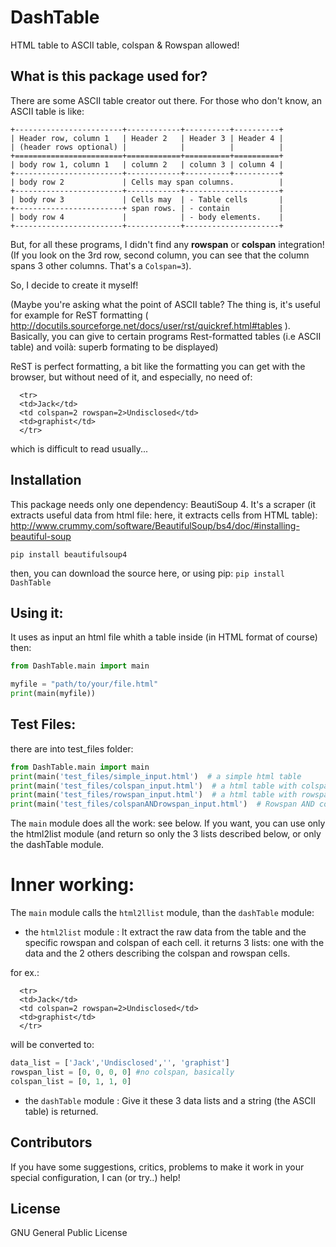 DashTable
=========
HTML table to ASCII table, colspan & Rowspan allowed!

## What is this package used for?

There are some ASCII table creator out there.
For those who don't know, an ASCII table is like:

```
+------------------------+------------+----------+----------+
| Header row, column 1   | Header 2   | Header 3 | Header 4 |
| (header rows optional) |            |          |          |
+========================+============+==========+==========+
| body row 1, column 1   | column 2   | column 3 | column 4 |
+------------------------+------------+----------+----------+
| body row 2             | Cells may span columns.          |
+------------------------+------------+---------------------+
| body row 3             | Cells may  | - Table cells       |
+------------------------+ span rows. | - contain           |
| body row 4             |            | - body elements.    |
+------------------------+------------+---------------------+
```

But, for all these programs, I didn't find any **rowspan** or **colspan** integration! (If you look on the 3rd row, second column, you can see that the column spans 3 other columns. That's a `Colspan=3`).

So, I decide to create it myself!

(Maybe you're asking what the point of ASCII table? The thing is, it's useful for example for ReST formatting ( http://docutils.sourceforge.net/docs/user/rst/quickref.html#tables ).
Basically, you can give to certain programs Rest-formatted tables (i.e ASCII table) and voilà: superb formating to be displayed)

ReST is perfect formatting, a bit like the formatting you can get with the browser, but without need of it, and especially, no need of:
```
  <tr>
  <td>Jack</td>
  <td colspan=2 rowspan=2>Undisclosed</td>
  <td>graphist</td>
  </tr>
```
which is difficult to read usually...


## Installation

This package needs only one dependency: BeautiSoup 4. It's a scraper (it extracts useful data from html file: here, it extracts cells from HTML table): http://www.crummy.com/software/BeautifulSoup/bs4/doc/#installing-beautiful-soup
```
pip install beautifulsoup4
```
then, you can download the source here, or using pip:
`pip install DashTable`

## Using it:

It uses as input an html file whith a table inside (in HTML format of course)
then:

```python
from DashTable.main import main

myfile = "path/to/your/file.html"
print(main(myfile))
```

## Test Files:

there are into test_files folder:

```python
from DashTable.main import main
print(main('test_files/simple_input.html')  # a simple html table
print(main('test_files/colspan_input.html')  # a html table with colspan cells
print(main('test_files/rowspan_input.html')  # a html table with rowspan cells
print(main('test_files/colspanANDrowspan_input.html')  # Rowspan AND colspan, both of them!
```

The `main` module does all the work: see below.
If you want, you can use only the html2list module (and return so only the 3 lists described below, or only the dashTable module.

# Inner working:
The `main` module calls the `html2llist` module, than the `dashTable` module:

* the `html2list` module :
It extract the raw data from the table and the specific rowspan and colspan of each cell.
it returns 3 lists: one with the data and the 2 others describing the colspan and rowspan cells.

for ex.:
```
  <tr>
  <td>Jack</td>
  <td colspan=2 rowspan=2>Undisclosed</td>
  <td>graphist</td>
  </tr>
```
will be converted to: 
```python
data_list = ['Jack','Undisclosed','', 'graphist'] 
rowspan_list = [0, 0, 0, 0] #no colspan, basically
colspan_list = [0, 1, 1, 0]
 ``` 

* the `dashTable` module :
Give it these 3 data lists and a string (the ASCII table) is returned.


## Contributors

If you have some suggestions, critics, problems to make it work in your special configuration, I can (or try..) help!

## License

GNU General Public License